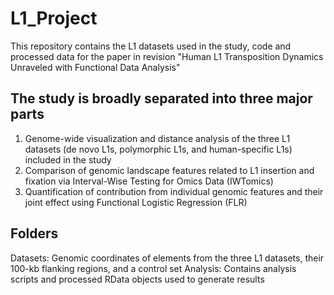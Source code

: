 # L1_Project
This repository contains the L1 datasets used in the study, code and processed data for the paper in revision "Human L1 Transposition Dynamics Unraveled with Functional Data Analysis"

## The study is broadly separated into three major parts
1. Genome-wide visualization and distance analysis of the three L1 datasets (de novo L1s, polymorphic L1s, and human-specific L1s) included in the study
2. Comparison of genomic landscape features related to L1 insertion and fixation via Interval-Wise Testing for Omics Data (IWTomics) 
3. Quantification of contribution from individual genomic features and their joint effect using Functional Logistic Regression (FLR) 

## Folders
Datasets: Genomic coordinates of elements from the three L1 datasets, their 100-kb flanking regions, and a control set
Analysis: Contains analysis scripts and processed RData objects used to generate results
